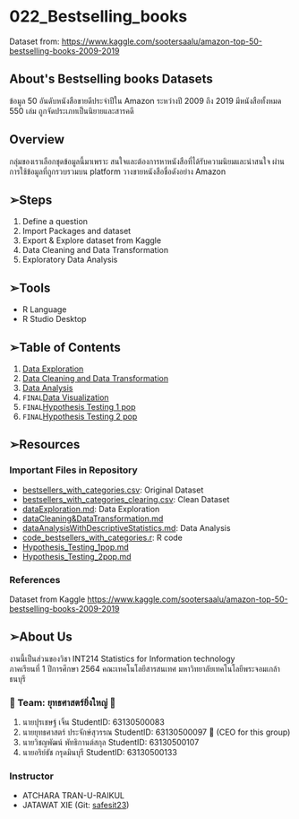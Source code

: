 # 022_Bestselling_books
Dataset from: https://www.kaggle.com/sootersaalu/amazon-top-50-bestselling-books-2009-2019

## About's Bestselling books Datasets
ข้อมูล 50 อันดับหนังสือขายดีประจำปีใน Amazon ระหว่างปี 2009 ถึง 2019 มีหนังสือทั้งหมด 550 เล่ม ถูกจัดประเภทเป็นนิยายและสารคดี

## Overview 
กลุ่มของเราเลือกชุดข้อมูลนี้มาเพราะ สนใจและต้องการหาหนังสือที่ได้รับความนิยมและน่าสนใจ ผ่านการใช้ข้อมูลที่ถูกรวบรวมบน platform วางขายหนังสือชื่อดังอย่าง Amazon

## ➢Steps
1. Define a question
2. Import Packages and dataset
3. Export & Explore dataset from Kaggle
4. Data Cleaning and Data Transformation
5. Exploratory Data Analysis

## ➢Tools
- R Language
- R Studio Desktop

## ➢Table of Contents
1. [Data Exploration](./groupMid/dataExploration.md)
2. [Data Cleaning and Data Transformation](./groupMid/dataCleaning&DataTransformation.md)
3. [Data Analysis](./groupMid/dataAnalysisWithDescriptiveStatistics.md)
4. `FINAL`[Data Visualization](https://app.powerbi.com/view?r=eyJrIjoiNTFmOWRhY2UtMTYwNC00OTBjLWFlNjYtNmU3MDczMjZjMjVmIiwidCI6IjZmNDQzMmRjLTIwZDItNDQxZC1iMWRiLWFjMzM4MGJhNjMzZCIsImMiOjEwfQ%3D%3D)
5. `FINAL`[Hypothesis Testing 1 pop](./groupProject/Hypothesis_Testing_1pop.md)
6. `FINAL`[Hypothesis Testing 2 pop](./groupProject/Hypothesis_Testing_2pop.md)

## ➢Resources
### Important Files in Repository
- [bestsellers_with_categories.csv](./groupMid/bestsellers_with_categories.csv): Original Dataset
- [bestsellers_with_categories_clearing.csv](./groupMid/bestsellers_with_categories_clearing.csv): Clean Dataset
- [dataExploration.md](./groupMid/dataExploration.md): Data Exploration
- [dataCleaning&DataTransformation.md](./groupMid/dataCleaning&DataTransformation.md)
- [dataAnalysisWithDescriptiveStatistics.md](./groupMid/dataAnalysisWithDescriptiveStatistics.md): Data Analysis
- [code_bestsellers_with_categories.r](./groupMid/code_bestsellers_with_categories.r): R code
- [Hypothesis_Testing_1pop.md](./groupProject/Hypothesis_Testing_1pop.md)
- [Hypothesis_Testing_2pop.md](./groupProject/Hypothesis_Testing_2pop.md)

### References
Dataset from Kaggle https://www.kaggle.com/sootersaalu/amazon-top-50-bestselling-books-2009-2019

## ➢About Us
งานนี้เป็นส่วนของวิชา INT214 Statistics for Information technology <br/> ภาคเรียนที่ 1 ปีการศึกษา 2564 คณะเทคโนโลยีสารสนเทศ มหาวิทยาลัยเทคโนโลยีพระจอมเกล้าธนบุรี 
### 🌈 Team: ยุทธศาสตร์ยิ่งใหญ่ 🌈
1. นายปุรเชษฐ์ เจิ้น               StudentID: 63130500083 
2. นายยุทธศาสตร์ ประจักษ์สุวรรณ    StudentID: 63130500097 🎤 (CEO for this group)
3. นายวิชญพัฒน์ พัทธิกานต์สกุล     StudentID: 63130500107 
4. นายอริย์ธัช กรุดมินบุรี            StudentID: 63130500133

### Instructor
- ATCHARA TRAN-U-RAIKUL 
- JATAWAT XIE (Git: [safesit23](https://github.com/safesit23))
